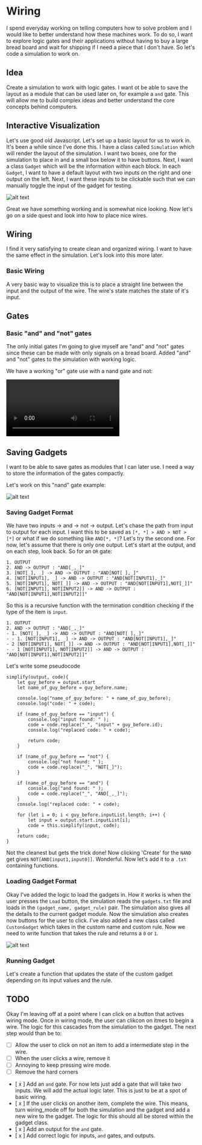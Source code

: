 # Wiring
I spend everyday working on telling computers how to solve problem and I would like to better understand how these machines work. To do so, I want to explore logic gates and their applications without having to buy a large bread board and wait for shipping if I need a piece that I don't have. So let's code a simulation to work on. 
## Idea
Create a simulation to work with logic gates. I want ot be able to save the layout as a module that can be used later on, for example a `and` gate. This will allow me to build complex ideas and better understand the core concepts behind computers.
## Interactive Visualization
Let's use good old Javascript. Let's set up a basic layout for us to work in. It's been a while since I've done this. I have a class called `Simulation` which will render the layout of the simulation. I want two boxes, one for the simulation to place in and a small box below it to have buttons. Next, I want a class `Gadget` which will be the information within each block. In each `Gadget`, I want to have a default layout with two inputs on the right and one output on the left. Next, I want these inputs to be clickable such that we can manually toggle the input of the gadget for testing. 

![alt text](images/image.png)

Great we have something working and is somewhat nice looking. Now let's go on a side quest and look into how to place nice wires.

## Wiring
I find it very satisfying to create clean and organized wiring. I want to have the same effect in the simulation. Let's look into this more later.
### Basic Wiring
A very basic way to visualize this is to place a straight line between the input and the output of the wire. The wire's state matches the state of it's input. 


## Gates
### Basic "and" and "not" gates
The only initial gates I'm going to give myself are "and" and "not" gates since these can be made with only signals on a bread board. Added "and" and "not" gates to the simulation with working logic. 

We have a working "or" gate use with a nand gate and not:

<video controls src="images/20250413-2020-24.3106461.mp4" title="Title"></video>


## Saving Gadgets
I want to be able to save gates as modules that I can later use. I need a way to store the information of the gates compactly. 

Let's work on this "nand" gate example:

![alt text](images/image-1.png)

### Saving Gadget Format
We have two inputs -> and -> not -> output. Let's chase the path from input to output for each input. I want this to be saved as `[*, *] > AND > NOT > [*]` or what if we do something like `AND[*, *]`? Let's try the second one. For now, let's assume that there is only one output. Let's start at the output, and on each step, look back. So for an `OR` gate:

```
1. OUTPUT
2. AND -> OUTPUT : "AND[_,_]"
3. [NOT[_], _] -> AND -> OUTPUT : "AND[NOT[ ],_]"
4. [NOT[INPUT1], _] -> AND -> OUTPUT : "AND[NOT[INPUT1],_]"
5. [NOT[INPUT1], NOT[_]] -> AND -> OUTPUT : "AND[NOT[INPUT1],NOT[_]]"
6. [NOT[INPUT1], NOT[INPUT2]] -> AND -> OUTPUT : "AND[NOT[INPUT1],NOT[INPUT2]]"
```

So this is a recursive function with the termination condition checking if the type of the item is `input`.

```
1. OUTPUT
2. AND -> OUTPUT : "AND[_,_]"
- 1. [NOT[_], _] -> AND -> OUTPUT : "AND[NOT[ ],_]"
- - 1. [NOT[INPUT1], _] -> AND -> OUTPUT : "AND[NOT[INPUT1],_]"
- 2 [NOT[INPUT1], NOT[_]] -> AND -> OUTPUT : "AND[NOT[INPUT1],NOT[_]]"
- - 1 [NOT[INPUT1], NOT[INPUT2]] -> AND -> OUTPUT : "AND[NOT[INPUT1],NOT[INPUT2]]"
```

Let's  write some pseudocode
```
simplify(output, code){
    let guy_before = output.start
    let name_of_guy_before = guy_before.name;

    console.log("name_of_guy_before: " + name_of_guy_before);
    console.log("code: " + code);

    if (name_of_guy_before == "input") {
        console.log("input found: " );
        code = code.replace("_", "input" + guy_before.id);
        console.log("replaced code: " + code);
        
        return code;
    }

    if (name_of_guy_before == "not") {
        console.log("not found: " );
        code = code.replace("_", "NOT[_]");
    }

    if (name_of_guy_before == "and") {
        console.log("and found: " );
        code = code.replace("_", "AND[_,_]");
    }
    console.log("replaced code: " + code);

    for (let i = 0; i < guy_before.inputList.length; i++) {
        let input = output.start.inputList[i];
        code = this.simplify(input, code);
    }
    return code;
}
```
Not the cleanest but gets the trick done! Now clicking 'Create' for the `NAND` get gives `NOT[AND[input1,input0]]`. Wonderful. Now let's add it to a `.txt` containing functions. 

### Loading Gadget Format
Okay I've added the logic to load the gadgets in. How it works is when the user presses the `Load` button, the simulation reads the `gadgets.txt` file and loads in the `(gadget_name, gadget_rule)` pair. The simulation also gives all the details to the current gadget module. Now the simulation also creates now buttons for the user to click. I've also added a new class called `CustonGadget` which takes in the custom name and custom rule. Now we need to write function that takes the rule and returns a `0` or `1`.

![alt text](images/image-2.png)

### Running Gadget
Let's create a function that updates the state of the custom gadget depending on its input values and the rule. 




## TODO
Okay I'm leaving off at a point where I can click on a button that actives wiring mode. Once in wiring mode, the user can clikcon on itmes to begin a wire. The logic for this cascades from the simulation to the gadget. The next step would than be to:
- [ ] Allow the user to click on not an item to add a intermediate step in the wire.
- [ ] When the user clicks a wire, remove it
- [ ] Annoying to keep pressing wire mode.
- [ ] Remove the hard corners
- [ x ] Add an `and` gate. For now lets just add a gate that will take two inputs. We will add the actual logic later. This is just to be at a spot of basic wiring.
- [ x ] If the user clicks on another item, complete the wire. This means, turn wiring_mode off for both the simulation and the gadget and add a new wire to the gadget. The logic for this should all be stored within the gadget class. 
- [ x ] Add an output for the `and` gate.
- [ x ] Add correct logic for inputs, `and` gates, and outputs.
